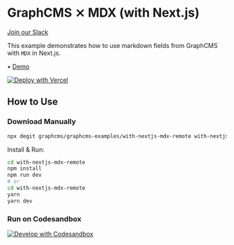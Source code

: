 # GraphCMS ⨯ MDX (with Next.js)

[Join our Slack](https://slack.graphcms.com)

This example demonstrates how to use markdown fields from GraphCMS with `MDX` in Next.js.

• [Demo](https://graphcms-with-nextjs-mdx-remote-ynnoj.graphcms.now.sh)

[![Deploy with Vercel](https://vercel.com/button)](https://vercel.com/import/project?template=https://github.com/GraphCMS/graphcms-examples/tree/master/with-nextjs-mdx-remote)

## How to Use

### Download Manually

```bash
npx degit graphcms/graphcms-examples/with-nextjs-mdx-remote with-nextjs-mdx-remote
```

Install & Run:

```bash
cd with-nextjs-mdx-remote
npm install
npm run dev
# or
cd with-nextjs-mdx-remote
yarn
yarn dev
```

### Run on Codesandbox

[![Develop with Codesandbox](https://codesandbox.io/static/img/play-codesandbox.svg)](https://codesandbox.io/s/github/GraphCMS/graphcms-examples/tree/master/with-nextjs-mdx-remote)
